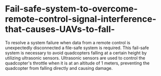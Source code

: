 # Fail-safe-system-to-overcome-remote-control-signal-interference-that-causes-UAVs-to-fall-
To resolve a system failure when data from a remote control is unexpectedly disconnected a file-safe system is required. This fail-safe system is necessary to avoid quadcopters falling at a certain height by utilizing ultrasonic sensors. Ultrasonic sensors are used to control the quadcopter's throttle when it is at an altitude of 1 meters, preventing the quadcopter from falling directly and causing damage.
